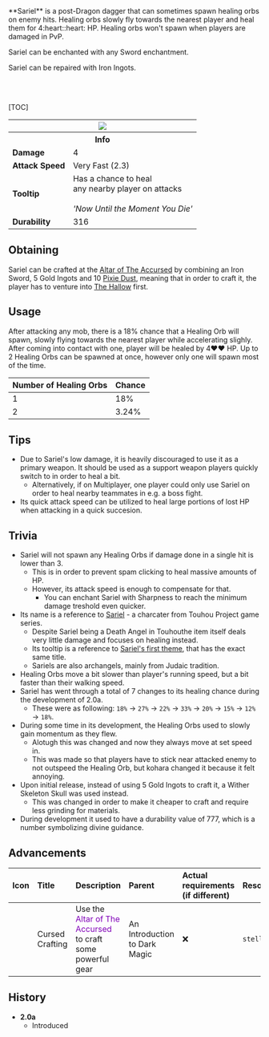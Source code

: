 <div class="result kohara-infobox-grid" markdown>
<div markdown class="kohara-infobox-text">
**Sariel** is a post-Dragon dagger that can sometimes spawn healing orbs on enemy hits. Healing orbs slowly fly towards the nearest player and heal them for 4:heart::heart: HP. Healing orbs won't spawn when players are damaged in PvP.

<i class="icon-minecraft icon-minecraft-enchanted-book"></i> Sariel can be enchanted with any Sword enchantment.

<i class="icon-minecraft icon-minecraft-anvil"></i> Sariel can be repaired with <i class="icon-minecraft icon-minecraft-iron-ingot"></i>Iron Ingots.

<br><br>

[TOC]

</div>
<div class="kohara-infobox-table">
  <table id="kohara-infobox--item">
	<tr>
		<th colspan="2" class="kohara-infobox--top-image"><img src="../../assets/items/sariel.png"></th>
	</tr>
	<tr>
		<th colspan="2">Info</th>
	</tr>
	<tr>
		<td><b>Damage</b></td>
		<td>4</td>
	</tr>
	<tr>
		<td><b>Attack Speed</b></td>
		<td>Very Fast (2.3)</td>
	</tr>
	<tr>
		<td><b>Tooltip</b></td>
		<td>Has a chance to heal
		<br>
		any nearby player on attacks
		<br><br><i>'Now Until the Moment You Die'</i></td>
	</tr>
	<tr>
		<td><b>Durability</b></td>
		<td>316</td>
	</tr>
</table>
</div>
</div>

## Obtaining
Sariel can be crafted at the [Altar of The Accursed](../mechanics/altar_of_the_accursed.md) by combining an <i class="icon-minecraft icon-minecraft-iron-sword"></i>Iron Sword, 5 <i class="icon-minecraft icon-minecraft-gold-ingot"></i>Gold Ingots and 10 <i class="icon-stellarity icon-stellarity-pixie-dust"></i>[Pixie Dust](other/pixie_dust.md), meaning that in order to craft it, the player has to venture into [The Hallow](../biomes/the_hallow.md) first.

## Usage
After attacking any mob, there is a 18% chance that a Healing Orb will spawn, slowly flying towards the nearest player while accelerating slighly. After coming into contact with one, player will be healed by 4:heart::heart: HP. Up to 2 Healing Orbs can be spawned at once, however only one will spawn most of the time.

| Number of Healing Orbs | Chance |
| :--- | :--- |
| 1 | 18% |
| 2 | 3.24% |

## Tips
- Due to Sariel's low damage, it is heavily discouraged to use it as a primary weapon. It should be used as a support weapon players quickly switch to in order to heal a bit.
    - Alternatively, if on Multiplayer, one player could only use Sariel on order to heal nearby teammates in e.g. a boss fight.
- Its quick attack speed can be utilized to heal large portions of lost HP when attacking in a quick succesion.

## Trivia
- Sariel will not spawn any Healing Orbs if damage done in a single hit is lower than 3. 
    - This is in order to prevent spam clicking to heal massive amounts of HP.
    - However, its attack speed is enough to compensate for that.
        - You can enchant Sariel with Sharpness to reach the minimum damage treshold even quicker.
- Its name is a reference to [Sariel](https://en.touhouwiki.net/wiki/Sariel) - a charcater from Touhou Project game series.
    - Despite Sariel being a Death Angel in Touhouthe item itself deals very little damage and focuses on healing instead.
    - Its tooltip is a reference to [Sariel's first theme](https://youtu.be/YiN9rqnxw20), that has the exact same title.
    - Sariels are also archangels, mainly from Judaic tradition.
- Healing Orbs move  a bit slower than player's running speed, but a bit faster than their walking speed.
- Sariel has went through a total of 7 changes to its healing chance during the development of 2.0a.
    - These were as following: `18%` -> `27%` -> `22%` -> `33%` -> `20%` -> `15%` -> `12%` -> `18%`.
- During some time in its development, the Healing Orbs used to slowly gain momentum as they flew.
    - Alotugh this was changed and now they always move at set speed in.
    - This was made so that players have to stick near attacked enemy to not outspeed the Healing Orb, but kohara changed it because it felt annoying.
- Upon initial release, instead of using 5 <i class="icon-minecraft icon-minecraft-gold-ingot"></i>Gold Ingots to craft it, a <i class="icon-minecraft icon-minecraft-wither-skeleton-skull"></i>Wither Skeleton Skull was used instead.
    - This was changed in order to make it cheaper to craft and require less grinding for materials.
- During development it used to have a durability value of 777, which is a number symbolizing divine guidance.

## Advancements
| Icon | Title | Description | Parent | Actual requirements (if different) | Resource Location |
| :--- | :--- | :--- | :--- | :--- | :--- |
| <div class="adv-div"><i class="adv adv-task"></i><i class="icon-adv icon-stellarity icon-stellarity-aota"></i></div> | Cursed Crafting | Use the <span style="color: #8000B8;">Altar of The Accursed</span> to craft some powerful gear | An Introduction to Dark Magic | :x: | `stellarity:aota/cursed_crafting` |

## History
- **2.0a**
	- Introduced
